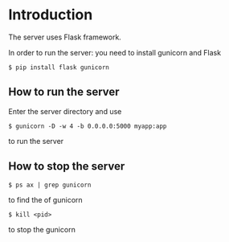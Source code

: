 # Introduction

The server uses Flask framework.

In order to run the server: you need to install gunicorn and Flask

```$ pip install flask gunicorn```

## How to run the server
Enter the server directory and use

```$ gunicorn -D -w 4 -b 0.0.0.0:5000 myapp:app```

to run the server

## How to stop the server

```$ ps ax | grep gunicorn```

to find the <pid> of gunicorn

```$ kill <pid>```

to stop the gunicorn

